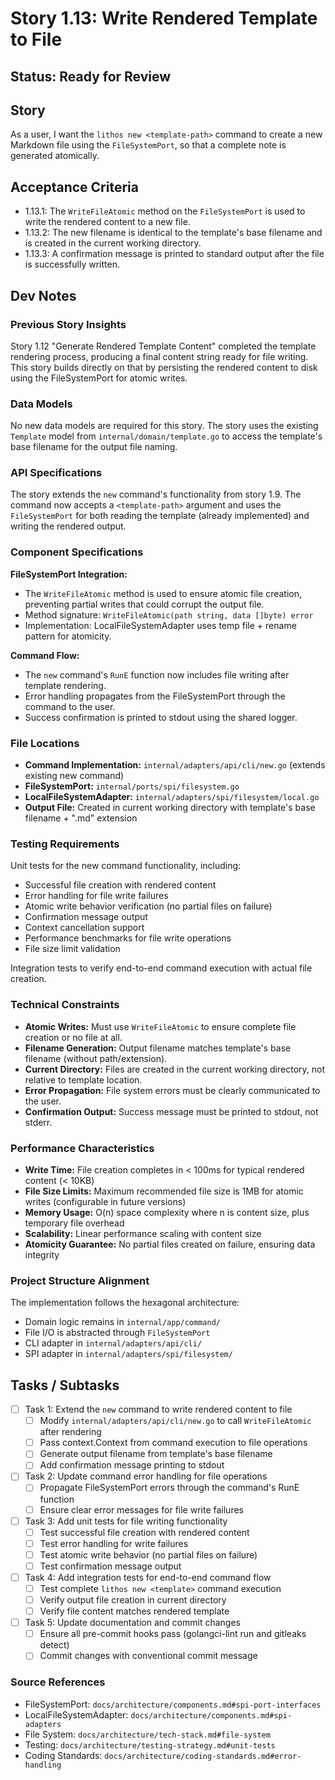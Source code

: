 # Story 1.13: Write Rendered Template to File

## Status: Ready for Review

## Story

As a user, I want the `lithos new <template-path>` command to create a new Markdown file using the `FileSystemPort`, so that a complete note is generated atomically.

## Acceptance Criteria

- 1.13.1: The `WriteFileAtomic` method on the `FileSystemPort` is used to write the rendered content to a new file.
- 1.13.2: The new filename is identical to the template's base filename and is created in the current working directory.
- 1.13.3: A confirmation message is printed to standard output after the file is successfully written.

## Dev Notes

### Previous Story Insights

Story 1.12 "Generate Rendered Template Content" completed the template rendering process, producing a final content string ready for file writing. This story builds directly on that by persisting the rendered content to disk using the FileSystemPort for atomic writes.

### Data Models

No new data models are required for this story. The story uses the existing `Template` model from `internal/domain/template.go` to access the template's base filename for the output file naming.

### API Specifications

The story extends the `new` command's functionality from story 1.9. The command now accepts a `<template-path>` argument and uses the `FileSystemPort` for both reading the template (already implemented) and writing the rendered output.

### Component Specifications

**FileSystemPort Integration:**
- The `WriteFileAtomic` method is used to ensure atomic file creation, preventing partial writes that could corrupt the output file.
- Method signature: `WriteFileAtomic(path string, data []byte) error`
- Implementation: LocalFileSystemAdapter uses temp file + rename pattern for atomicity.

**Command Flow:**
- The `new` command's `RunE` function now includes file writing after template rendering.
- Error handling propagates from the FileSystemPort through the command to the user.
- Success confirmation is printed to stdout using the shared logger.

### File Locations

- **Command Implementation:** `internal/adapters/api/cli/new.go` (extends existing new command)
- **FileSystemPort:** `internal/ports/spi/filesystem.go`
- **LocalFileSystemAdapter:** `internal/adapters/spi/filesystem/local.go`
- **Output File:** Created in current working directory with template's base filename + ".md" extension

### Testing Requirements

Unit tests for the new command functionality, including:

- Successful file creation with rendered content
- Error handling for file write failures
- Atomic write behavior verification (no partial files on failure)
- Confirmation message output
- Context cancellation support
- Performance benchmarks for file write operations
- File size limit validation

Integration tests to verify end-to-end command execution with actual file creation.

### Technical Constraints

- **Atomic Writes:** Must use `WriteFileAtomic` to ensure complete file creation or no file at all.
- **Filename Generation:** Output filename matches template's base filename (without path/extension).
- **Current Directory:** Files are created in the current working directory, not relative to template location.
- **Error Propagation:** File system errors must be clearly communicated to the user.
- **Confirmation Output:** Success message must be printed to stdout, not stderr.

### Performance Characteristics

- **Write Time:** File creation completes in < 100ms for typical rendered content (< 10KB)
- **File Size Limits:** Maximum recommended file size is 1MB for atomic writes (configurable in future versions)
- **Memory Usage:** O(n) space complexity where n is content size, plus temporary file overhead
- **Scalability:** Linear performance scaling with content size
- **Atomicity Guarantee:** No partial files created on failure, ensuring data integrity

### Project Structure Alignment

The implementation follows the hexagonal architecture:
- Domain logic remains in `internal/app/command/`
- File I/O is abstracted through `FileSystemPort`
- CLI adapter in `internal/adapters/api/cli/`
- SPI adapter in `internal/adapters/spi/filesystem/`

## Tasks / Subtasks

- [ ] Task 1: Extend the `new` command to write rendered content to file
  - [ ] Modify `internal/adapters/api/cli/new.go` to call `WriteFileAtomic` after rendering
  - [ ] Pass context.Context from command execution to file operations
  - [ ] Generate output filename from template's base filename
  - [ ] Add confirmation message printing to stdout

- [ ] Task 2: Update command error handling for file operations
  - [ ] Propagate FileSystemPort errors through the command's RunE function
  - [ ] Ensure clear error messages for file write failures

- [ ] Task 3: Add unit tests for file writing functionality
  - [ ] Test successful file creation with rendered content
  - [ ] Test error handling for write failures
  - [ ] Test atomic write behavior (no partial files on failure)
  - [ ] Test confirmation message output

- [ ] Task 4: Add integration tests for end-to-end command flow
  - [ ] Test complete `lithos new <template>` command execution
  - [ ] Verify output file creation in current directory
  - [ ] Verify file content matches rendered template

- [ ] Task 5: Update documentation and commit changes
  - [ ] Ensure all pre-commit hooks pass (golangci-lint run and gitleaks detect)
  - [ ] Commit changes with conventional commit message

### Source References

- FileSystemPort: `docs/architecture/components.md#spi-port-interfaces`
- LocalFileSystemAdapter: `docs/architecture/components.md#spi-adapters`
- File System: `docs/architecture/tech-stack.md#file-system`
- Testing: `docs/architecture/testing-strategy.md#unit-tests`
- Coding Standards: `docs/architecture/coding-standards.md#error-handling`

